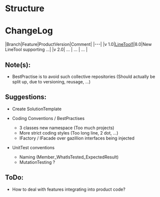 # Structure

# ChangeLog
|Branch|Feature|ProductVersion|Comment|
|---|
|v 1.0|[LineTool1](https://github.com/SBuder/Structure/tree/master/Desktop/LineTool1)|8.0|New LineTool supporting ...|
|v 2.0| ... | ... | ... |

## Note(s):
- BestPractise is to avoid such collective repositories (Should actually be split up, due to versioning, reusage, ...)

## Suggestions:
- Create SolutionTemplate

- Coding Conventions / BestPractises
  - 3 classes new namespace (Too much projects)
  - More strict coding styles (Too long line, 2 dot, ...)
  - IFactory / IFacade over gazillion interfaces being injected

- UnitTest conventions
  - Naming (Member_WhatIsTested_ExpectedResult)
  - MutationTesting ?

## ToDo:
- How to deal with features integrating into product code?
